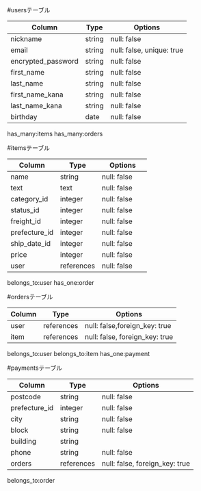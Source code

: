 #usersテーブル

| Column             | Type   | Options     |
| ------------------ | ------ | ----------- |
| nickname            | string | null: false |
| email             | string | null: false, unique: true|
| encrypted_password           | string | null: false |
| first_name         | string | null: false |
| last_name          | string | null: false |
| first_name_kana    | string | null: false |
| last_name_kana     | string | null: false |
| birthday           | date   | null: false |

has_many:items
has_many:orders



#itemsテーブル

| Column             | Type   | Options     　　|
| ------------------ | --------- | ----------- |
| name               | string    | null: false |
| text               | text      | null: false |
| category_id        | integer   | null: false |
| status_id          | integer   | null: false |
| freight_id         | integer   | null: false |
| prefecture_id      | integer   | null: false |
| ship_date_id       | integer   | null: false |
| price              | integer   | null: false |
| user            | references| null: false |

belongs_to:user
has_one:order

#ordersテーブル

| Column             | Type       | Options     |
| ------------------ | ------     | ----------- |
| user               | references | null: false,foreign_key: true |
| item               | references | null: false, foreign_key: true |


belongs_to:user
belongs_to:item
has_one:payment

#paymentsテーブル

| Column             | Type   | Options     |
| ------------------ | --------- | ----------- |
| postcode           | string       | null: false |
| prefecture_id      | integer      | null: false |
| city               | string       | null: false |
| block              | string       | null: false |
| building           | string       |             |
| phone              | string       | null: false |
| orders             | references   | null: false, foreign_key: true|

belongs_to:order